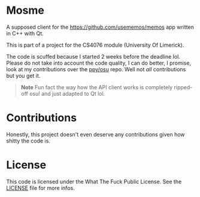 # Mosme
A supposed client for the https://github.com/usememos/memos app written in C++ with Qt.

This is part of a project for the CS4076 module (University Of Limerick).

The code is scuffed because I started 2 weeks before the deadline lol.
Please do not take into account the code quality, I can do better, I promise,
look at my contributions over the [ppy/osu](https://github.com/ppy/osu/pulls?q=is%3Apr+author%3AItsShamed+is%3Amerged) repo. Well not *all* contributions but you get it.

> **Note**
> Fun fact the way how the API client works is completely ripped-off osu! and just adapted to Qt lol.

# Contributions

Honestly, this project doesn't even deserve any contributions given how shitty the code is.

# License

This code is licensed under the What The Fuck Public License. See the [LICENSE](LICENSE) file for more infos.